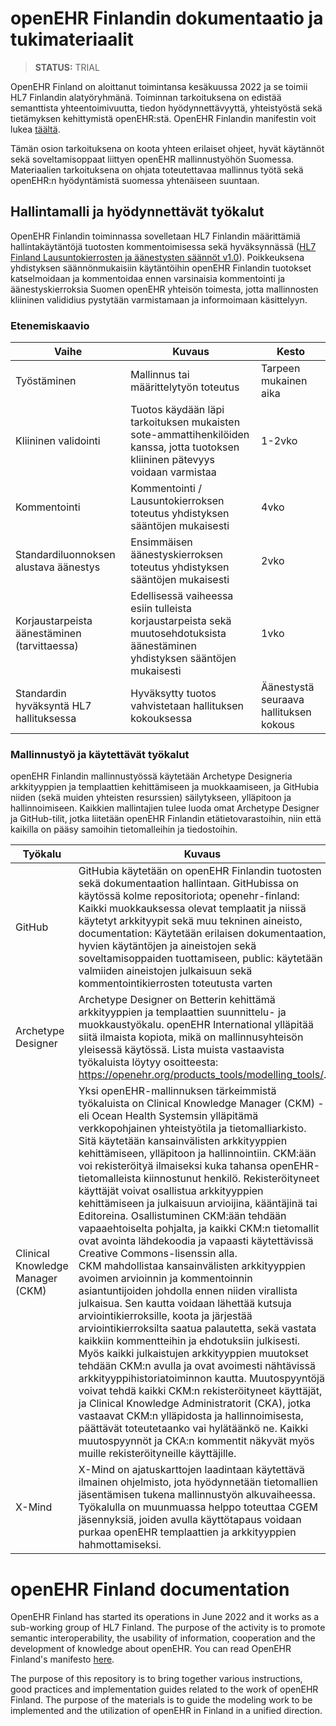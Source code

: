 # openEHR Finlandin dokumentaatio ja tukimateriaalit

> **STATUS:** TRIAL

OpenEHR Finland on aloittanut toimintansa kesäkuussa 2022 ja se toimii HL7 Finlandin alatyöryhmänä. Toiminnan tarkoituksena on edistää semanttista yhteentoimivuutta, tiedon hyödynnettävyyttä, yhteistyöstä sekä tietämyksen kehittymistä openEHR:stä. OpenEHR Finlandin manifestin voit lukea [täältä](https://www.hl7.fi/openehr-alatyoryhma/manifesti-2022-openehr-finland/). 

Tämän osion tarkoituksena on koota yhteen erilaiset ohjeet, hyvät käytännöt sekä soveltamisoppaat liittyen openEHR mallinnustyöhön Suomessa.
Materiaalien tarkoituksena on ohjata toteutettavaa mallinnus työtä sekä openEHR:n hyödyntämistä suomessa yhtenäiseen suuntaan.

## Hallintamalli ja hyödynnettävät työkalut

OpenEHR Finlandin toiminnassa sovelletaan HL7 Finlandin määrittämiä hallintakäytäntöjä tuotosten kommentoimisessa sekä hyväksynnässä ([HL7 Finland Lausuntokierrosten ja äänestysten säännöt v1.0](https://www.hl7.fi/wp-content/uploads/HL7_Finland_lausunto_ja_%C3%A4%C3%A4nestyskierrosten_s%C3%A4%C3%A4nn%C3%B6t_v100_20140512.doc)). Poikkeuksena yhdistyksen säännönmukaisiin käytäntöihin openEHR Finlandin tuotokset katselmoidaan ja kommentoidaa ennen varsinaisia kommentointi ja äänestyskierroksia Suomen openEHR yhteisön toimesta, jotta mallinnosten kliininen valididius pystytään varmistamaan ja informoimaan käsittelyyn.

### Etenemiskaavio
| Vaihe | Kuvaus | Kesto |
| --- | --- | --- |
| Työstäminen | Mallinnus tai määrittelytyön toteutus | Tarpeen mukainen aika |
| Kliininen validointi | Tuotos käydään läpi tarkoituksen mukaisten sote-ammattihenkilöiden kanssa, jotta tuotoksen kliininen pätevyys voidaan varmistaa | 1-2vko |
| Kommentointi | Kommentointi / Lausuntokierroksen toteutus yhdistyksen sääntöjen mukaisesti | 4vko |
| Standardiluonnoksen alustava äänestys | Ensimmäisen äänestyskierroksen toteutus yhdistyksen sääntöjen mukaisesti | 2vko |
| Korjaustarpeista äänestäminen (tarvittaessa) | Edellisessä vaiheessa esiin tulleista korjaustarpeista sekä muutosehdotuksista äänestäminen yhdistyksen sääntöjen mukaisesti | 1vko |
| Standardin hyväksyntä HL7 hallituksessa | Hyväksytty tuotos vahvistetaan hallituksen kokouksessa | Äänestystä seuraava hallituksen kokous |

### Mallinnustyö ja käytettävät työkalut

openEHR Finlandin mallinnustyössä käytetään Archetype Designeria arkkityyppien ja templaattien kehittämiseen ja muokkaamiseen, ja GitHubia niiden (sekä muiden yhteisten resurssien) säilytykseen, ylläpitoon ja hallinnoimiseen. Kaikkien mallintajien tulee luoda omat  Archetype Designer ja GitHub-tilit, jotka liitetään openEHR Finlandin etätietovarastoihin, niin että kaikilla on pääsy samoihin tietomalleihin ja tiedostoihin.


| Työkalu | Kuvaus | Ohjeet ja lisätiedot |
| --- | --- | --- |
| GitHub | GitHubia käytetään on openEHR Finlandin tuotosten sekä dokumentaation hallintaan. GitHubissa on käytössä kolme repositoriota; openehr-finland: Kaikki muokkauksessa olevat templaatit ja niissä käytetyt arkkityypit sekä muu tekninen aineisto, documentation: Käytetään erilaisen dokumentaation, hyvien käytäntöjen ja aineistojen sekä soveltamisoppaiden tuottamiseen, public: käytetään valmiiden aineistojen julkaisuun sekä kommentointikierrosten toteutusta varten | - https://github.com/openehr-finland<br/>- [Rekisteröitymisohje](https://github.com/openehr-finland/public/blob/main/documentation/guides/openEHR-Finland_GitHub_ohje_v1.pdf) |
| Archetype Designer | Archetype Designer on Betterin kehittämä arkkityyppien ja templaattien suunnittelu- ja muokkaustyökalu. openEHR International ylläpitää siitä ilmaista kopiota, mikä on mallinnusyhteisön yleisessä käytössä. Lista muista vastaavista työkaluista löytyy osoitteesta: https://openehr.org/products_tools/modelling_tools/. | - https://tools.openehr.org/designer/#/<br/> - [Rekisteröitymisohje](https://github.com/openehr-finland/public/blob/main/documentation/guides/openEHR-Finland_AD_ohje_v1.pdf)<br/> - [Ohje Archetype Designerin ja GitHubin linkittämisestä](https://github.com/openehr-finland/public/blob/main/documentation/guides/openEHR-Finland_AD-GitHub-linkitys_ohje_v1.pdf) |
| Clinical Knowledge Manager (CKM) | Yksi openEHR-mallinnuksen tärkeimmistä työkaluista on Clinical Knowledge Manager (CKM) - eli Ocean Health Systemsin ylläpitämä verkkopohjainen yhteistyötila ja tietomalliarkisto. Sitä käytetään kansainvälisten arkkityyppien kehittämiseen, ylläpitoon ja hallinnointiin. CKM:ään voi rekisteröityä ilmaiseksi kuka tahansa openEHR-tietomalleista kiinnostunut henkilö. Rekisteröityneet käyttäjät voivat osallistua arkkityyppien kehittämiseen ja julkaisuun arvioijina, kääntäjinä tai Editoreina. Osallistuminen CKM:ään tehdään vapaaehtoiselta pohjalta, ja kaikki CKM:n tietomallit ovat avointa lähdekoodia ja vapaasti käytettävissä Creative Commons-lisenssin alla.<br/>CKM mahdollistaa kansainvälisten arkkityyppien avoimen arvioinnin ja kommentoinnin asiantuntijoiden johdolla ennen niiden virallista julkaisua. Sen kautta voidaan lähettää kutsuja arviointikierroksille, koota ja järjestää arviointikierroksilta saatua palautetta, sekä vastata kaikkiin kommentteihin ja ehdotuksiin julkisesti.<br/>Myös kaikki julkaistujen arkkityyppien muutokset tehdään CKM:n avulla ja ovat avoimesti nähtävissä arkkityyppihistoriatoiminnon kautta. Muutospyyntöjä voivat tehdä kaikki CKM:n rekisteröityneet käyttäjät, ja Clinical Knowledge Administratorit (CKA), jotka vastaavat CKM:n ylläpidosta ja hallinnoimisesta, päättävät toteutetaanko vai hylätäänkö ne. Kaikki muutospyynnöt ja CKA:n kommentit näkyvät myös muille rekisteröityneille käyttäjille. | - https://ckm.openehr.org/ckm/<br/>- [CKM yleisohje](https://github.com/openehr-finland/documentation/blob/main/guides/CKM-yleisohjeet_v1.pdf)<br/>- [Suomennosten kommentointi CKM:ssä](https://github.com/openehr-finland/public/blob/main/documentation/guides/openEHR-CKM-suomennosten-kommentointi.pdf) |
| X-Mind | X-Mind on ajatuskarttojen laadintaan käytettävä ilmainen ohjelmisto, jota hyödynnetään tietomallien jäsentämisen tukena mallinnustyön alkuvaiheessa. Työkalulla on muunmuassa helppo toteuttaa CGEM jäsennyksiä, joiden avulla käyttötapaus voidaan purkaa openEHR templaattien ja arkkityyppien hahmottamiseksi. | - https://xmind.app/ |

# openEHR Finland documentation

OpenEHR Finland has started its operations in June 2022 and it works as a sub-working group of HL7 Finland. The purpose of the activity is to promote semantic interoperability, the usability of information, cooperation and the development of knowledge about openEHR. You can read OpenEHR Finland's manifesto [here](https://github.com/openehr-finland/public/blob/main/documentation/manifest.md).

The purpose of this repository is to bring together various instructions, good practices and implementation guides related to the work of openEHR Finland. The purpose of the materials is to guide the modeling work to be implemented and the utilization of openEHR in Finland in a unified direction.

